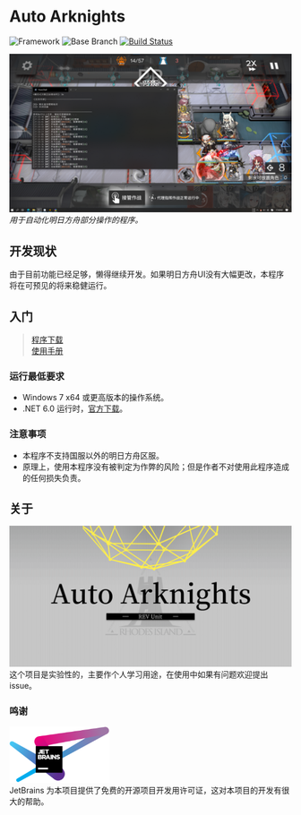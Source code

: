 # Auto Arknights

![Framework](https://img.shields.io/badge/.NET%206.0---?logo=C%20Sharp)
![Base Branch](https://img.shields.io/badge/Base%20Branch-dev--2.0.0-blue?logo=git)
[![Build Status](https://rev-unit.visualstudio.com/Auto-Arknights/_apis/build/status/CCRcmcpe.Auto-Arknights?branchName=dev-2.0.0)](https://rev-unit.visualstudio.com/Auto-Arknights/_build/latest?definitionId=1&branchName=dev-2.0.0)

![刷关演示](Docs/Resources/RunSample.png)
*用于自动化明日方舟部分操作的程序。*

## 开发现状

由于目前功能已经足够，懒得继续开发。如果明日方舟UI没有大幅更改，本程序将在可预见的将来稳健运行。

## 入门

> [程序下载](https://github.com/CCRcmcpe/Auto-Arknights/releases)  
> [使用手册](Docs/zh-cn/使用手册.md)

### 运行最低要求

* Windows 7 x64 或更高版本的操作系统。
* .NET 6.0 运行时，[官方下载](https://dotnet.microsoft.com/download/dotnet/current/runtime)。

### 注意事项

* 本程序不支持国服以外的明日方舟区服。
* 原理上，使用本程序没有被判定为作弊的风险；但是作者不对使用此程序造成的任何损失负责。

## 关于

![Logo](Docs/Resources/Logo.png)
这个项目是实验性的，主要作个人学习用途，在使用中如果有问题欢迎提出 issue。  

### 鸣谢

<a href="https://www.jetbrains.com/"><img src="Docs/Resources/Jetbrains.svg" alt="JetBrains" height="100"/></a>  
JetBrains 为本项目提供了免费的开源项目开发用许可证，这对本项目的开发有很大的帮助。
